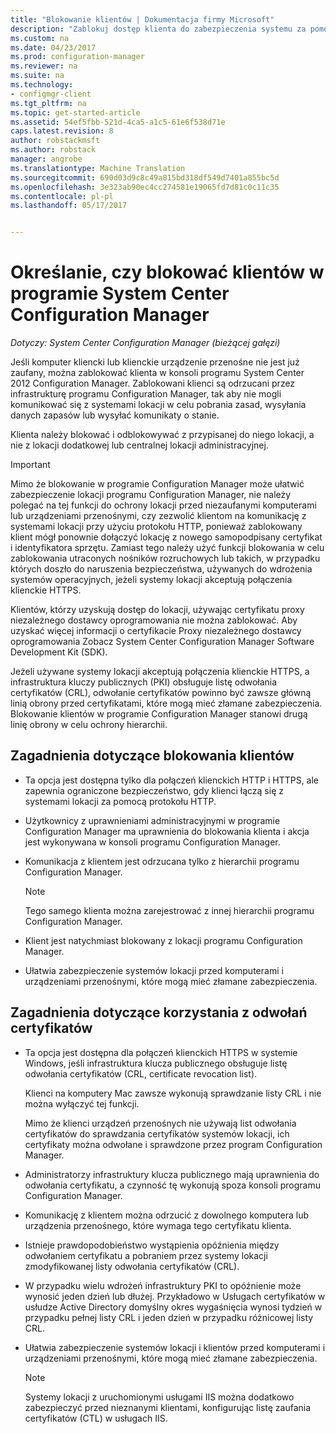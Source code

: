 ```yaml
---
title: "Blokowanie klientów | Dokumentacja firmy Microsoft"
description: "Zablokuj dostęp klienta do zabezpieczenia systemu za pomocą programu System Center Configuration Manager."
ms.custom: na
ms.date: 04/23/2017
ms.prod: configuration-manager
ms.reviewer: na
ms.suite: na
ms.technology:
- configmgr-client
ms.tgt_pltfrm: na
ms.topic: get-started-article
ms.assetid: 54ef5fbb-521d-4ca5-a1c5-61e6f538d71e
caps.latest.revision: 8
author: robstackmsft
ms.author: robstack
manager: angrobe
ms.translationtype: Machine Translation
ms.sourcegitcommit: 690d03d9c8c49a815bd318df549d7401a855bc5d
ms.openlocfilehash: 3e323ab90ec4cc274581e19065fd7d81c0c11c35
ms.contentlocale: pl-pl
ms.lasthandoff: 05/17/2017


---
```

# <a name="determine-whether-to-block-clients-in-system-center-configuration-manager"></a>Określanie, czy blokować klientów w programie System Center Configuration Manager

*Dotyczy: System Center Configuration Manager (bieżącej gałęzi)*

Jeśli komputer kliencki lub klienckie urządzenie przenośne nie jest już zaufany, można zablokować klienta w konsoli programu System Center 2012 Configuration Manager. Zablokowani klienci są odrzucani przez infrastrukturę programu Configuration Manager, tak aby nie mogli komunikować się z systemami lokacji w celu pobrania zasad, wysyłania danych zapasów lub wysyłać komunikaty o stanie.  

 Klienta należy blokować i odblokowywać z przypisanej do niego lokacji, a nie z lokacji dodatkowej lub centralnej lokacji administracyjnej.  

> [!IMPORTANT]  
>  Mimo że blokowanie w programie Configuration Manager może ułatwić zabezpieczenie lokacji programu Configuration Manager, nie należy polegać na tej funkcji do ochrony lokacji przed niezaufanymi komputerami lub urządzeniami przenośnymi, czy zezwolić klientom na komunikację z systemami lokacji przy użyciu protokołu HTTP, ponieważ zablokowany klient mógł ponownie dołączyć lokację z nowego samopodpisany certyfikat i identyfikatora sprzętu. Zamiast tego należy użyć funkcji blokowania w celu zablokowania utraconych nośników rozruchowych lub takich, w przypadku których doszło do naruszenia bezpieczeństwa, używanych do wdrożenia systemów operacyjnych, jeżeli systemy lokacji akceptują połączenia klienckie HTTPS.  

 Klientów, którzy uzyskują dostęp do lokacji, używając certyfikatu proxy niezależnego dostawcy oprogramowania nie można zablokować. Aby uzyskać więcej informacji o certyfikacie Proxy niezależnego dostawcy oprogramowania Zobacz System Center Configuration Manager Software Development Kit (SDK).  

 Jeżeli używane systemy lokacji akceptują połączenia klienckie HTTPS, a infrastruktura kluczy publicznych (PKI) obsługuje listę odwołania certyfikatów (CRL), odwołanie certyfikatów powinno być zawsze główną linią obrony przed certyfikatami, które mogą mieć złamane zabezpieczenia. Blokowanie klientów w programie Configuration Manager stanowi drugą linię obrony w celu ochrony hierarchii.  

##  <a name="BKMK_Block_vs_CRL"></a> Zagadnienia dotyczące blokowania klientów  

-   Ta opcja jest dostępna tylko dla połączeń klienckich HTTP i HTTPS, ale zapewnia ograniczone bezpieczeństwo, gdy klienci łączą się z systemami lokacji za pomocą protokołu HTTP.  

-   Użytkownicy z uprawnieniami administracyjnymi w programie Configuration Manager ma uprawnienia do blokowania klienta i akcja jest wykonywana w konsoli programu Configuration Manager.  

-   Komunikacja z klientem jest odrzucana tylko z hierarchii programu Configuration Manager.  

    > [!NOTE]  
    >  Tego samego klienta można zarejestrować z innej hierarchii programu Configuration Manager.  

-   Klient jest natychmiast blokowany z lokacji programu Configuration Manager.  

-   Ułatwia zabezpieczenie systemów lokacji przed komputerami i urządzeniami przenośnymi, które mogą mieć złamane zabezpieczenia.  

## <a name="considerations-for-using-certificate-revocation"></a>Zagadnienia dotyczące korzystania z odwołań certyfikatów  

-   Ta opcja jest dostępna dla połączeń klienckich HTTPS w systemie Windows, jeśli infrastruktura klucza publicznego obsługuje listę odwołania certyfikatów (CRL, certificate revocation list).  

     Klienci na komputery Mac zawsze wykonują sprawdzanie listy CRL i nie można wyłączyć tej funkcji.  

     Mimo że klienci urządzeń przenośnych nie używają list odwołania certyfikatów do sprawdzania certyfikatów systemów lokacji, ich certyfikaty można odwołane i sprawdzone przez program Configuration Manager.  

-   Administratorzy infrastruktury klucza publicznego mają uprawnienia do odwołania certyfikatu, a czynność tę wykonują spoza konsoli programu Configuration Manager.  

-   Komunikację z klientem można odrzucić z dowolnego komputera lub urządzenia przenośnego, które wymaga tego certyfikatu klienta.  

-   Istnieje prawdopodobieństwo wystąpienia opóźnienia między odwołaniem certyfikatu a pobraniem przez systemy lokacji zmodyfikowanej listy odwołania certyfikatów (CRL).  

-   W przypadku wielu wdrożeń infrastruktury PKI to opóźnienie może wynosić jeden dzień lub dłużej. Przykładowo w Usługach certyfikatów w usłudze Active Directory domyślny okres wygaśnięcia wynosi tydzień w przypadku pełnej listy CRL i jeden dzień w przypadku różnicowej listy CRL.  

-   Ułatwia zabezpieczenie systemów lokacji i klientów przed komputerami i urządzeniami przenośnymi, które mogą mieć złamane zabezpieczenia.  

    > [!NOTE]  
    >  Systemy lokacji z uruchomionymi usługami IIS można dodatkowo zabezpieczyć przed nieznanymi klientami, konfigurując listę zaufania certyfikatów (CTL) w usługach IIS.  

